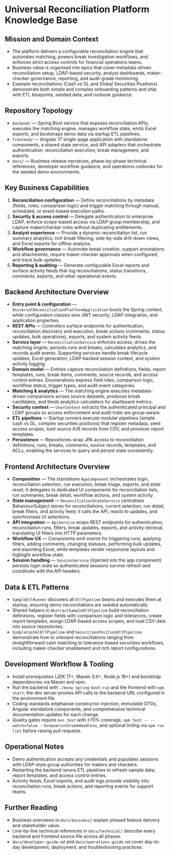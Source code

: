 # Universal Reconciliation Platform Knowledge Base

## Mission and Domain Context
- The platform delivers a configurable reconciliation engine that automates matching, powers break investigation workflows, and enforces strict access controls for financial operations teams.
- Business value is organised into epics that cover metadata-driven reconciliation setup, LDAP-based security, analyst dashboards, maker-checker governance, reporting, and audit-grade monitoring.
- Example reconciliations (Cash vs GL and Global Securities Positions) demonstrate both simple and complex onboarding patterns and ship with ETL blueprints, seeded data, and runbook guidance.

## Repository Topology
- `backend/` — Spring Boot service that exposes reconciliation APIs, executes the matching engine, manages workflow state, emits Excel exports, and bootstraps demo data via startup ETL pipelines.
- `frontend/` — Angular 17 single-page application with standalone components, a shared state service, and API adapters that orchestrate authentication, reconciliation execution, break management, and exports.
- `docs/` — Business release narratives, phase-by-phase technical references, developer workflow guidance, and operations runbooks for the seeded demo environments.

## Key Business Capabilities
1. **Reconciliation configuration** — Define reconciliations by metadata (fields, roles, comparison logic) and trigger matching through manual, scheduled, or event-based execution paths.
2. **Security & access control** — Delegate authentication to enterprise LDAP, enforce scope-based access via LDAP group membership, and capture maker/checker roles without duplicating entitlements.
3. **Analyst experience** — Provide a dynamic reconciliation list, run summary analytics, rich break filtering, side-by-side drill-down views, and Excel exports for offline analysis.
4. **Workflow governance** — Automate break creation, support annotations and attachments, require maker-checker approvals when configured, and track bulk updates.
5. **Reporting & auditing** — Generate configurable Excel reports and surface activity feeds that log reconciliations, status transitions, comments, exports, and other operational events.

## Backend Architecture Overview
- **Entry point & configuration** — `UniversalReconciliationPlatformApplication` boots the Spring context, while configuration classes wire JWT security, LDAP integration, and application properties.
- **REST APIs** — Controllers surface endpoints for authentication, reconciliation discovery and execution, break actions (comments, status updates, bulk operations), exports, and system activity feeds.
- **Service layer** — `ReconciliationService` enforces access, drives the matching engine, persists runs and breaks, calculates analytics, and records audit events. Supporting services handle break lifecycle updates, Excel generation, LDAP-backed session context, and system activity logging.
- **Domain model** — Entities capture reconciliation definitions, fields, report templates, runs, break items, comments, source records, and access control entries. Enumerations express field roles, comparison logic, workflow status, trigger types, and audit event categories.
- **Matching & analytics** — The matching engine executes metadata-driven comparisons across source datasets, produces break candidates, and feeds analytics calculators for dashboard metrics.
- **Security context** — `UserContext` extracts the authenticated principal and LDAP groups so access enforcement and audit trails are group-aware.
- **ETL pipelines** — Startup runners execute modular pipelines (simple cash vs GL, complex securities positions) that register metadata, seed access scopes, load source A/B records from CSV, and provision report templates.
- **Persistence** — Repositories wrap JPA access to reconciliation definitions, runs, breaks, comments, source records, templates, and ACLs, enabling the services to query and persist state consistently.

## Frontend Architecture Overview
- **Composition** — The standalone `AppComponent` orchestrates login, reconciliation selection, run execution, break triage, exports, and state reset; it delegates to dedicated UI components for reconciliation lists, run summaries, break detail, workflow actions, and system activity.
- **State management** — `ReconciliationStateService` centralises BehaviourSubject stores for reconciliations, current selection, run detail, break filters, and activity feed; it calls the API, reacts to updates, and synchronises UI selections.
- **API integration** — `ApiService` wraps REST endpoints for authentication, reconciliation runs, filters, break updates, exports, and activity retrieval, translating UI filters into HTTP parameters.
- **Workflow UX** — Components emit events for triggering runs, applying filters, adding comments, changing statuses, performing bulk updates, and exporting Excel, while templates render responsive layouts and highlight workflow state.
- **Session handling** — `SessionService` (injected into the app component) persists login state so authenticated sessions survive refresh and coordinate with the API headers.

## Data & ETL Patterns
- `SampleEtlRunner` discovers all `EtlPipeline` beans and executes them at startup, ensuring demo reconciliations are seeded automatically.
- Shared helpers in `AbstractSampleEtlPipeline` build reconciliation definitions, register fields with comparison logic and tolerances, create report templates, assign LDAP-based access scopes, and load CSV data into source repositories.
- `SimpleCashGlEtlPipeline` and `SecuritiesPositionEtlPipeline` demonstrate how to onboard reconciliations ranging from straightforward cash matching to tolerance-based securities workflows, including maker-checker enablement and rich report configurations.

## Development Workflow & Tooling
- Install prerequisites (JDK 17+, Maven 3.9+, Node.js 18+) and bootstrap dependencies via Maven and npm.
- Run the backend with `./mvnw spring-boot:run` and the frontend with `npm start`; the dev server proxies API calls to the backend URL configured in the environment file.
- Coding standards emphasise constructor injection, immutable DTOs, Angular standalone components, and comprehensive technical documentation updates for each change.
- Quality gates require `mvn test` with ≥70% coverage, `npm test -- --watch=false --browsers=ChromeHeadless`, and optional linting via `npm run lint` before raising pull requests.

## Operational Notes
- Demo authentication accepts any credentials and populates sessions with LDAP-style group authorities for makers and checkers.
- Restarting the backend reruns ETL pipelines to refresh sample data, report templates, and access control entries.
- Activity feeds, Excel exports, and audit logs provide visibility into reconciliation runs, break actions, and reporting events for support teams.

## Further Reading
- Business overviews in `docs/business/` explain phased feature delivery and stakeholder value.
- Line-by-line technical references in `docs/technical/` describe every backend and frontend source file across all phases.
- `docs/developer-guide.md` and `docs/operations-guide.md` cover day-to-day development, deployment, and troubleshooting practices.
